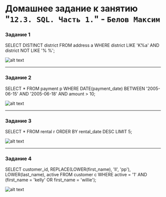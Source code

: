 # Домашнее задание к занятию "`12.3. SQL. Часть 1.`" - `Белов Максим`


### Задание 1

SELECT DISTINCT district  FROM address a
WHERE district LIKE 'K%a' AND district NOT LIKE '% %';

![alt text](https://github.com/Maxterx10/12-02-DDL/blob/main/12-03-1.png)

---

### Задание 2

SELECT * FROM payment p 
WHERE DATE(payment_date) BETWEEN '2005-06-15' AND '2005-06-18'
AND amount > 10;

![alt text](https://github.com/Maxterx10/12-02-DDL/blob/main/12-03-2.png)

---

### Задание 3

SELECT * FROM rental r ORDER BY rental_date DESC
LIMIT 5;

![alt text](https://github.com/Maxterx10/12-02-DDL/blob/main/12-03-3.png)

---


### Задание 4

SELECT customer_id, REPLACE(LOWER(first_name), 'll', 'pp'), 
       LOWER(last_name), active FROM customer c 
WHERE active = '1' AND (first_name = 'kelly' OR first_name = 'willie');

![alt text](https://github.com/Maxterx10/12-02-DDL/blob/main/12-03-4.png)
